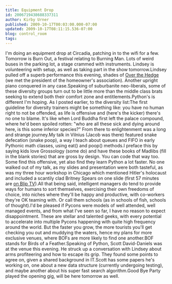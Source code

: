 ```yaml
---
title: Equipment Drop
id: 2006719438688337311
author: Kirby Urner
published: 2009-10-17T00:03:00.000-07:00
updated: 2009-10-17T08:11:15.536-07:00
blog: control_room
tags: 
---
```


I'm doing an equipment drop at Circadia, patching in to the wifi for a few. Tomorrow is Burn Out, a festival relating to Burning Man.  Lots of weird buses in the parking lot, a stage crammed with instruments.  Lindsey is volunteering with setup, as well as taking part in the show tomorrow.Lindsey pulled off a superb performance this evening, shades of [Over the Hedge](http://mybizmo.blogspot.com/2006/05/over-hedge-movie-review.html) (we met the president of the homeowner's association).  Another upright piano conquered in any case.Speaking of suburbanite neo-liberals, some of these diversity groups turn out to be little more than the middle class brats seeking to extend both their comfort zone and entitlements.Python's is different I'm hoping.  As I posted earlier, to the diversity list:The first guideline for diversity trainers might be something like: you have no human right to not be offended, as life is offensive and (here's the kicker) there's no one to blame.  It's like when Lord Buddha first left the palace compound, where he'd been spoiled rotten: "who are all these sick and dying around here, is this some inferior species?"  From there to enlightenment was a long and strange journey.My talk in Vilnius (Jacob was there) featured snake defecation (snake poop), a way I teach about queues and FIFO in early Pythonic math classes, using eat() and poop() methods.I preface this by saying kids love Grossology (some do) and have these books of Madlibs (fill in the blank stories) that are gross by design. You can code that way too.  Some find this offensive, yet also find they learn Python a lot faster.  No one walked out of my talk, as my slides and presentation were both tasteful, as was my three hour workshop in Chicago which mentioned Hitler's holocaust and included a scantily clad Britney Spears on one slide (first 57 minutes are [on Blip TV](http://worldgame.blogspot.com/2009/03/urner-workshop.html)).All that being said, intelligent managers do tend to provide ways for humans to sort themselves, exercising their own freedoms of choice, into niches where they'll be happy and productive, with co-workers they're OK teaming with.  Or call them schools (as in schools of fish, schools of thought).I'd be pleased if Pycons were models of well attended, well managed events, and from what I've seen so far, I have no reason to expect disappointment.  These are stellar and talented geeks, with every potential to accelerate into multiple Pycons happening with quite high frequency around the world.  But the faster you grow, the more tourists you'll get checking you out and muddying the waters, hence my plans for more exclusive venues, where BOFs are more likely to find one another.BOF stands for Birds of a Feather.Speaking of Python, Scott David-Daniels was at the venue this evening.  He struck up a conversation with Lindsey about arms profiteering and how to escape its grip.  They found some points to agree on, given a shared background in IT.Scott has some papers he's working on, one about a new data structure (currently undergoing testing), and maybe another about his super fast search algorithm.Good Bye Party played the opening gig, will be here tomorrow as well.